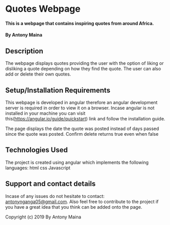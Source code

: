 # Quotes Webpage
#### This is a webpage that contains inspiring quotes from around Africa.
#### By Antony Maina
## Description
The webpage displays quotes providing the user with the option of liking or disliking a quote depending on how they find the quote. The user can also add or delete their own quotes.
## Setup/Installation Requirements
This webpage is developed in angular therefore an angular development server is required in order to view it on a browser. Incase angular is not installed in your machine you can visit this(https://angular.io/guide/quickstart) link and follow the installation guide.

The page displays the date the quote was posted instead of days passed since the quote was posted. Confirm delete returns true even when false
## Technologies Used
The project is created using angular which implements the following languages:
html
css
Javascript
## Support and contact details
Incase of any issues do not hesitate to contact: antonynganga05@gmail.com.
Also feel free to contribute to the project if you have a great idea that you think can be added onto the page.

Copyright (c) 2019 By Antony Maina
